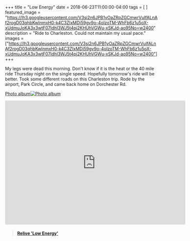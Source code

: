 +++
title =  "Low Energy"
date = 2018-06-23T11:00:00-04:00
tags = [ ]
featured_image = "https://lh3.googleusercontent.com/V3si2n6JPB1yOaZRpZGCmwrVulfALnAf2rogD03qhbKwInmxH0-k4C3ZIxMDi59gv9o-4oIzoTM-WhFb6z1u5oX-xUdmuJoKA3x3wtF07IdhI3WJ5t4pj2KHUhVGWu-xSKJd-ao95No=w2400"
description = "Ride to Charleston. Could not maintain my usual pace."
images = ["https://lh3.googleusercontent.com/V3si2n6JPB1yOaZRpZGCmwrVulfALnAf2rogD03qhbKwInmxH0-k4C3ZIxMDi59gv9o-4oIzoTM-WhFb6z1u5oX-xUdmuJoKA3x3wtF07IdhI3WJ5t4pj2KHUhVGWu-xSKJd-ao95No=w2400"]
+++

My legs were dead this morning. Don't know if it is the heat or the 40 mile ride Thursday night on the single speed. Hopefully tomorrow's ride will be better. Took some different roads on this Charleston trip. Rode by the airport, Park Circle, and came back home on Dorchester Rd.

[Photo album![Photo album](https://lh3.googleusercontent.com/l_ookgnbaKgf7_FvlI7fYCFuJKFTRsdF7lLJy2AV7USv2HKGAM74WYN2dm632r7abMqS-9q4hOjw-RXm89WWSdAob6cKUdSQ-68oT7qEnhwU6P1wmUIVm65yZ0akgRqY_MoNlqbuxBc=w2400)](https://photos.app.goo.gl/gxxWRrb1nvqG4xzP9)

<iframe height='405' width='590' frameborder='0' allowtransparency='true' scrolling='no' src='https://www.strava.com/activities/1656942189/embed/eb58db3a2c4b9fe60fca36ca59d3617c51ae78d2'></iframe>

<blockquote class="embedly-card" data-card-controls="0" data-card-key="f1631a41cb254ca5b035dc5747a5bd75"><h4><a href="https://www.relive.cc/view/1656942189?r=embed-site">Relive 'Low Energy'</a></h4></blockquote>
        <script async src="//cdn.embedly.com/widgets/platform.js" charset="UTF-8"></script>
